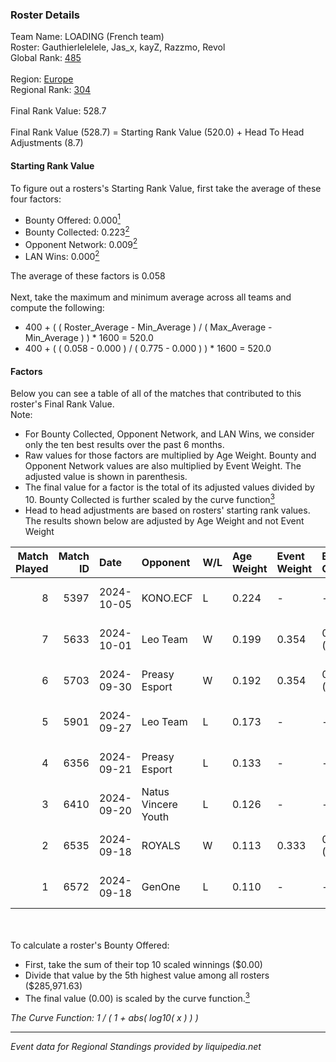 ### Roster Details<br />
Team Name: LOADING (French team)<br />
Roster: Gauthierlelelele, Jas_x, kayZ, Razzmo, Revol<br />
Global Rank: [485](../../standings_global_2025_02_28.md)<br />
<br />
Region: [Europe]( ../../standings_europe_2025_02_28.md)<br />
Regional Rank: [304]( ../../standings_europe_2025_02_28.md)<br />
<br />
Final Rank Value:  528.7<br />
<br />
Final Rank Value (528.7) = Starting Rank Value (520.0) + Head To Head Adjustments (8.7)<br />

#### Starting Rank Value<br />
To figure out a rosters's Starting Rank Value, first take the average of these four factors:<br />
- Bounty Offered: 0.000[<sup>1</sup>](#table2)
- Bounty Collected: 0.223[<sup>2</sup>](#table1)
- Opponent Network: 0.009[<sup>2</sup>](#table1)
- LAN Wins: 0.000[<sup>2</sup>](#table1)

The average of these factors is 0.058<br />
<br />
Next, take the maximum and minimum average across all teams and compute the following:<br />
- 400 + ( ( Roster_Average - Min_Average ) / ( Max_Average - Min_Average ) ) * 1600 = 520.0
- 400 + ( ( 0.058 - 0.000 ) / ( 0.775 - 0.000 ) ) * 1600 = 520.0


#### Factors<br />
Below you can see a table of all of the matches that contributed to this roster's Final Rank Value.<br />
Note:<br />

- For Bounty Collected, Opponent Network, and LAN Wins, we consider only the ten best results over the past 6 months.
- Raw values for those factors are multiplied by Age Weight. Bounty and Opponent Network values are also multiplied by Event Weight. The adjusted value is shown in parenthesis.
- The final value for a factor is the total of its adjusted values divided by 10. Bounty Collected is further scaled by the curve function[<sup>3</sup>](#curveFunction)
- Head to head adjustments are based on rosters' starting rank values. The results shown below are adjusted by Age Weight and not Event Weight
<span id="table1"></span><br />


| Match Played | Match ID | Date       | Opponent            | W/L | Age Weight | Event Weight | Bounty Collected | Opponent Network | LAN Wins  | H2H Adj. | Roster                                       |
| -: | -: | :- | :- | :- | :- | :- | :- | :- | :- | -: | :- |
|            8 |     5397 | 2024-10-05 | KONO.ECF            | L   | 0.224      | -            | -                | -                | -         |    -0.60 | Gauthierlelelele, Jas_x, kayZ, Razzmo, Revol |
|            7 |     5633 | 2024-10-01 | Leo Team            | W   | 0.199      | 0.354        | 0.031 (0.002)    | 0.618 (0.044)    | 0 (0.000) |     5.47 | Gauthierlelelele, Jas_x, kayZ, Razzmo, Revol |
|            6 |     5703 | 2024-09-30 | Preasy Esport       | W   | 0.192      | 0.354        | 0.014 (0.001)    | 0.566 (0.038)    | 0 (0.000) |     5.13 | Gauthierlelelele, Jas_x, kayZ, Razzmo, Revol |
|            5 |     5901 | 2024-09-27 | Leo Team            | L   | 0.173      | -            | -                | -                | -         |    -0.70 | Gauthierlelelele, Jas_x, kayZ, Razzmo, Revol |
|            4 |     6356 | 2024-09-21 | Preasy Esport       | L   | 0.133      | -            | -                | -                | -         |    -0.63 | Gauthierlelelele, Jas_x, kayZ, Razzmo, Revol |
|            3 |     6410 | 2024-09-20 | Natus Vincere Youth | L   | 0.126      | -            | -                | -                | -         |    -2.16 | Gauthierlelelele, Jas_x, kayZ, Razzmo, Revol |
|            2 |     6535 | 2024-09-18 | ROYALS              | W   | 0.113      | 0.333        | 0.005 (0.000)    | 0.223 (0.008)    | 0 (0.000) |     2.61 | Gauthierlelelele, Jas_x, kayZ, Razzmo, Revol |
|            1 |     6572 | 2024-09-18 | GenOne              | L   | 0.110      | -            | -                | -                | -         |    -0.45 | Gauthierlelelele, Jas_x, kayZ, Razzmo, Revol |

<br />
<span id="table2"></span><br />
To calculate a roster's Bounty Offered:<br />

- First, take the sum of their top 10 scaled winnings ($0.00)
- Divide that value by the 5th highest value among all rosters ($285,971.63)
- The final value (0.00) is scaled by the curve function.[<sup>3</sup>](#curveFunction)

<span id="curveFunction"></span>_The Curve Function: 1 / ( 1 + abs( log10( x ) ) )_<br />

---
_Event data for Regional Standings provided by liquipedia.net_<br />

